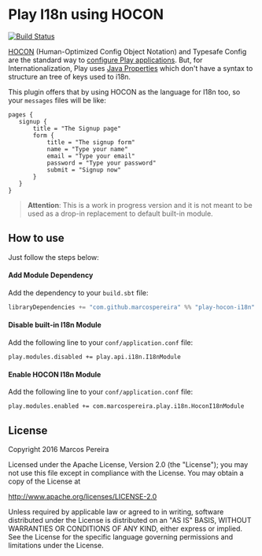 # Play I18n using HOCON

[![Build Status](https://travis-ci.org/marcospereira/play-i18n-hocon.svg?branch=master)](https://travis-ci.org/marcospereira/play-i18n-hocon)

[HOCON](https://github.com/typesafehub/config/blob/v1.3.0/HOCON.md) (Human-Optimized Config Object Notation) and Typesafe Config are the standard way to [configure Play applications](https://www.playframework.com/documentation/2.5.x/Configuration). But, for Internationalization, Play uses [Java Properties](https://docs.oracle.com/javase/tutorial/essential/environment/properties.html) which don't have a syntax to structure an tree of keys used to i18n.

 This plugin offers that by using HOCON as the language for I18n too, so your `messages` files will be like:

 ```
 pages {
    signup {
        title = "The Signup page"
        form {
            title = "The signup form"
            name = "Type your name"
            email = "Type your email"
            password = "Type your password"
            submit = "Signup now"
        }
    }
 }
 ```

> **Attention**: This is a work in progress version and it is not meant to be used as a drop-in replacement to default built-in module.

## How to use

Just follow the steps below:

#### Add Module Dependency

Add the dependency to your `build.sbt` file:

```scala
libraryDependencies += "com.github.marcospereira" %% "play-hocon-i18n" % "0.0.1"
```

#### Disable built-in I18n Module

Add the following line to your `conf/application.conf` file:

```
play.modules.disabled += play.api.i18n.I18nModule
```

#### Enable HOCON I18n Module

Add the following line to your `conf/application.conf` file:

```
play.modules.enabled += com.marcospereira.play.i18n.HoconI18nModule
```

## License

Copyright 2016 Marcos Pereira

Licensed under the Apache License, Version 2.0 (the "License"); you may not use this file except in compliance with the License. You may obtain a copy of the License at

http://www.apache.org/licenses/LICENSE-2.0

Unless required by applicable law or agreed to in writing, software distributed under the License is distributed on an "AS IS" BASIS, WITHOUT WARRANTIES OR CONDITIONS OF ANY KIND, either express or implied. See the License for the specific language governing permissions and limitations under the License.